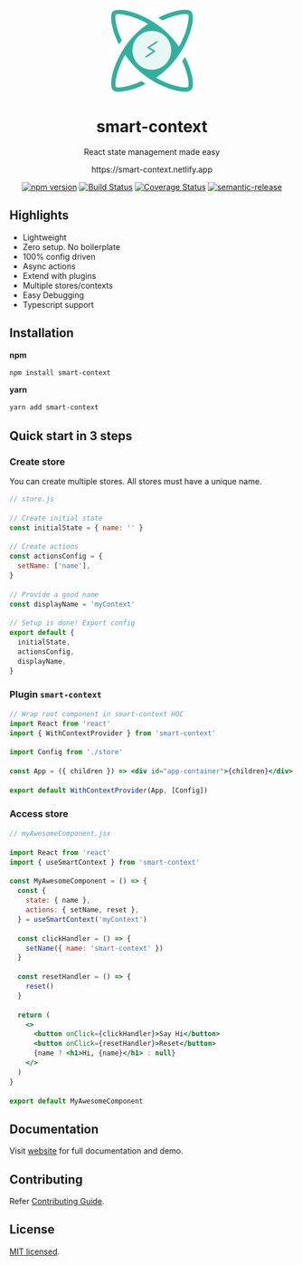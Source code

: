 <div align="center">

<a href="https://smart-context.netlify.app" target="_blank">
<img src='assets/smart-context-logo.png' height='150' alt='Logo' aria-label='smart-context' />
</a>

<h1>smart-context</h1>

<p>React state management made easy</p>
<p>https://smart-context.netlify.app</p>

[![npm version](https://badge.fury.io/js/smart-context.svg)](https://badge.fury.io/js/smart-context) [![Build Status](https://travis-ci.com/achaljain/smart-context.svg?branch=master)](https://travis-ci.com/achaljain/smart-context) [![Coverage Status](https://coveralls.io/repos/github/achaljain/smart-context/badge.svg?branch=master)](https://coveralls.io/github/achaljain/smart-context?branch=master) [![semantic-release](https://img.shields.io/badge/%20%20%F0%9F%93%A6%F0%9F%9A%80-semantic--release-e10079.svg)](https://github.com/semantic-release/semantic-release)

</div>

## Highlights

- Lightweight
- Zero setup. No boilerplate
- 100% config driven
- Async actions
- Extend with plugins
- Multiple stores/contexts
- Easy Debugging
- Typescript support

## Installation

**npm**

```sh
npm install smart-context
```

**yarn**

```sh
yarn add smart-context
```

## Quick start in 3 steps

### Create store

You can create multiple stores. All stores must have a unique name.

```js
// store.js

// Create initial state
const initialState = { name: '' }

// Create actions
const actionsConfig = {
  setName: ['name'],
}

// Provide a good name
const displayName = 'myContext'

// Setup is done! Export config
export default {
  initialState,
  actionsConfig,
  displayName,
}
```

### Plugin `smart-context`

```jsx
// Wrap root component in smart-context HOC
import React from 'react'
import { WithContextProvider } from 'smart-context'

import Config from './store'

const App = ({ children }) => <div id="app-container">{children}</div>

export default WithContextProvider(App, [Config])
```

### Access store

```jsx
// myAwesomeComponent.jsx

import React from 'react'
import { useSmartContext } from 'smart-context'

const MyAwesomeComponent = () => {
  const {
    state: { name },
    actions: { setName, reset },
  } = useSmartContext('myContext')

  const clickHandler = () => {
    setName({ name: 'smart-context' })
  }

  const resetHandler = () => {
    reset()
  }

  return (
    <>
      <button onClick={clickHandler}>Say Hi</button>
      <button onClick={resetHandler}>Reset</button>
      {name ? <h1>Hi, {name}</h1> : null}
    </>
  )
}

export default MyAwesomeComponent
```

## Documentation

Visit [website](https://smart-context.netlify.app) for full documentation and demo.

## Contributing

Refer [Contributing Guide](./CONTRIBUTING.md).

## License

[MIT licensed](./LICENSE).
